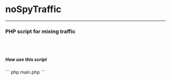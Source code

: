 # noSpyTraffic

<hr>
<h3>PHP script for mixing traffic</h3>
<br><br>
<h5>How use this script</h5>
```
php main.php
```
